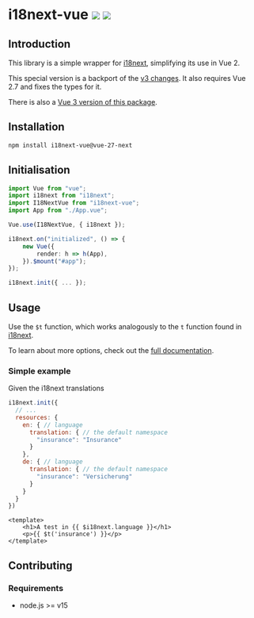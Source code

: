 # i18next-vue <a href="https://www.npmjs.com/package/i18next-vue/v/vue-2"><img src="https://badgen.net/npm/v/i18next-vue/vue-2"></a> <img src="https://badgen.net/npm/types/i18next-vue">

## Introduction

This library is a simple wrapper for [i18next](https://www.i18next.com), simplifying its use in Vue 2.

This special version is a backport of the [v3 changes](https://i18next.github.io/i18next-vue/migration-v3.html). It also requires Vue 2.7 and fixes the types for it.

There is also a [Vue 3 version of this package](https://github.com/i18next/i18next-vue).

## Installation

```bash
npm install i18next-vue@vue-27-next
```

## Initialisation

```typescript
import Vue from "vue";
import i18next from "i18next";
import I18NextVue from "i18next-vue";
import App from "./App.vue";

Vue.use(I18NextVue, { i18next });

i18next.on("initialized", () => {
    new Vue({
        render: h => h(App),
    }).$mount("#app");
});

i18next.init({ ... });
```

## Usage

Use the `$t` function, which works analogously to the `t` function found in [i18next](https://www.i18next.com/overview/api#t).

To learn about more options, check out the [full documentation](https://i18next.github.io/i18next-vue/vue-2/).
### Simple example

Given the i18next translations
```js
i18next.init({
  // ...
  resources: {
    en: { // language
      translation: { // the default namespace
        "insurance": "Insurance"
      }
    },
    de: { // language
      translation: { // the default namespace
        "insurance": "Versicherung"
      }
    }
  }
})
```

```vue
<template>
    <h1>A test in {{ $i18next.language }}</h1>
    <p>{{ $t('insurance') }}</p>
</template>
```

## Contributing

### Requirements
- node.js >= v15
